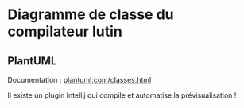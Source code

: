 # Diagramme de classe du compilateur lutin

## PlantUML

Documentation : [plantuml.com/classes.html](http://plantuml.com/classes.html)

Il existe un plugin Intellij qui compile et automatise la prévisualisation !